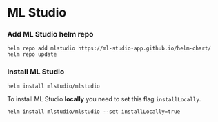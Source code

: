 # ML Studio

### Add ML Studio helm repo

```text
helm repo add mlstudio https://ml-studio-app.github.io/helm-chart/
helm repo update
```

### Install ML Studio

```text
helm install mlstudio/mlstudio
```



To install ML Studio **locally** you need to set this flag `installLocally`.

```text
helm install mlstudio/mlstudio --set installLocally=true
```

